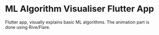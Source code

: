 # ML Algorithm Visualiser Flutter App
Flutter app, visually explains basic ML algorithms.
The animation part is done using Rive/Flare.
